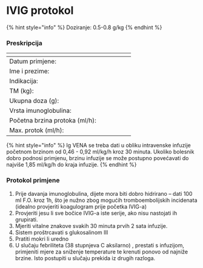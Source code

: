 # IVIG protokol

{% hint style="info" %}
Doziranje: 0.5-0.8 g/kg
{% endhint %}

### Preskripcija

<table><thead><tr><th width="296.5"></th><th></th></tr></thead><tbody><tr><td>Datum primjene: </td><td></td></tr><tr><td>Ime i prezime: </td><td></td></tr><tr><td>Indikacija: </td><td></td></tr><tr><td>TM (kg):</td><td></td></tr><tr><td>Ukupna doza (g): </td><td></td></tr><tr><td>Vrsta imunoglobulina: </td><td></td></tr><tr><td>Početna brzina protoka  (ml/h):</td><td></td></tr><tr><td>Max. protok (ml/h):</td><td></td></tr></tbody></table>

{% hint style="info" %}
Ig VENA se treba dati u obliku intravenske infuzije početnom brzinom od 0,46 - 0,92 ml/kg/h kroz 30 minuta. Ukoliko bolesnik dobro podnosi primjenu, brzinu infuzije se može postupno povećavati do najviše 1,85 ml/kg/h do kraja infuzije.&#x20;
{% endhint %}

### Protokol primjene

1. Prije davanja imunoglobulina, dijete mora biti dobro hidrirano – dati 100 ml F.O. kroz 1h, što je nužno zbog mogućih tromboembolijskih incidenata (idealno provjeriti koagulogram prije početka IVIG-a)
2. Provjeriti jesu li sve bočice IVIG-a iste serije, ako nisu nastojati ih grupirati.
3. Mjeriti vitalne znakove svakih 30 minuta prvih 2 sata infuzije.
4. Sistem proštrcavati s glukosalinom III
5. Pratiti mokri li uredno
6. U slučaju febriliteta (38 stupnjeva C aksilarno) , prestati s infuzijom, primjeniti mjere za sniženje temperature te krenuti ponovo od najniže brzine. Isto postupiti u slučaju prekida iz drugih razloga.
